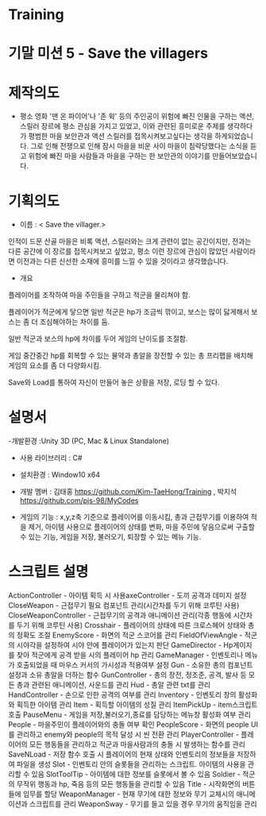 # Training

# 기말 미션 5 - Save the villagers

# 제작의도
- 평소 영화 '맨 온 파이어'나 '존 윅' 등의 주인공이 위험에 빠진 인물을 구하는 액션, 스릴러 장르에 평소 관심을 가지고 있었고,
  이와 관련된 흥미로운 주제를 생각하다가 평범한 마을 보안관과 액션 스릴러를 접목시켜보고싶다는 생각을 하게되었습니다.
  그로 인해 전쟁으로 인해 잠시 마을을 비운 사이 마을이 침략당했다는 소식을 듣고 위험에 빠진 마을 사람들과 마을을 구하는 한 보안관의 이야기를 만들어보았습니다.
  
# 기획의도
- 이름 : < Save the villager.>

 인적이 드문 산골 마을은 비록 액션, 스릴러와는 크게 관련이 없는 공간이지만, 전과는 다른 공간에 이 장르를 접목시켜보고 싶었고,
 평소 이런 장르에 관심이 많았던 사람이라면 이전과는 다른 신선한 소재에 흥미를 느낄 수 있을 것이라고 생각했습니다.
 
 - 개요 

플레이어를 조작하여 마을 주민들을 구하고 적군을 물리쳐야 함.

플레이어가 적군에게 닿으면 일반 적군은 hp가 조금씩 깎이고, 보스는 많이 닳게해서 보스는 좀 더 조심해야하는 차이를 둠. 

일반 적군과 보스의 hp에 차이를 두어 게임의 난이도를 조절함.

게임 중간중간 hp를 회복할 수 있는 물약과 총알을 장전할 수 있는 총 프리팹을 배치해 게임의 요소를 좀 더 다양화시킴.

Save와 Load를 통하여 자신이 만들어 놓은 상황을 저장, 로딩 할 수 있다.


# 설명서
-개발환경 :Unity 3D (PC, Mac & Linux Standalone)

- 사용 라이브러리 : C#

- 설치환경 : Window10 x64

- 개발 멤버 : 김태홍 https://github.com/Kim-TaeHong/Training , 박지석 https://github.com/pjs-98/MyCodes

- 게임의 기능 : x,y,z축 기준으로 플레이어를 이동시킴, 총과 근접무기를 이용하여 적을 제거, 아이템 사용으로 플레이어의 상태를 변화, 마을 주민에 닿음으로써 구출할 수 있는 기능, 
             게임을 저장, 불러오기, 퇴장할 수 있는 메뉴 기능.
 
 
 # 스크립트 설명
 
 ActionController - 아이템 획득 시 사용axeController - 도끼 공격과 데미지 설정	
CloseWeapon - 근접무기 필요 컴포넌트 관리(시간차를 두기 위해 코루틴 사용)
CloseWeaponController - 근접무기의 공격과 애니메이션 관리(각종 행동에 시간차를 두기 위해 코루틴 사용)
Crosshair - 플레이어의 상태에 따른 크로스헤어 상태와 총의 정확도 조절
EnemyScore - 화면의 적군 스코어를 관리
FieldOfViewAngle - 적군의 시야각을 설정하여 시야 안에 플레이어가 있는지 판단
GameDirector - Hp게이지를 찾아 적군에게 공격 받을 시의 플레이어 hp 관리
GameManager - 인벤토리나 메뉴가 호출되었을 때 마우스 커서의 가시성과 적용여부 설정
Gun - 소유한 총의 컴포넌트 설정과 소유 총알을 더하는 함수
GunController - 총의 장전, 정조준, 공격, 발사 등 모든 총과 관련된 애니메이션, 사운드를 관리
Hud - 총알 관련 txt를 관리
HandController - 손으로 인한 공격의 여부를 관리
Inventory - 인벤토리 창의 활성화와 획득한 아이템 관리
Item -  획득할 아이템의 성질 관리
ItemPickUp - item스크립트 호출
PauseMenu - 게임을 저장,불러오기,종료를 담당하는 메뉴창 활성화 여부 관리
People - 마을주민이 플레이어와의 충돌 여부 확인
PeopleScore - 화면의 people UI를 관리하고 enemy와 people의 목적 달성 시 씬 전환 관리
PlayerController - 플레이어의 모든 행동들을 관리하고 적군과 마을사람과의 충돌 시 발생하는 함수를 관리
SaveNLoad - 저장 함수 호출 시 플레이어의 현재 상태와 인벤토리의 정보들을 저장하여 파일을 생성
Slot - 인벤토리 안의 슬롯들을 관리하는 스크립트. 아이템의 사용을 관리할 수 있음
SlotToolTip - 아이템에 대한 정보를 슬롯에서 볼 수 있음
Soldier - 적군의 무작위 행동과 hp, 죽음 등의 모든 행동들을 관리할 수 있음
Title -  시작화면의 버튼들에 임무를 할당
WeaponManager - 현재 무기에 대한 정보와 무기 교체시의 애니메이션과 스크립트를 관리
WeaponSway - 무기를 들고 있을 경우 무기의 움직임을 관리


